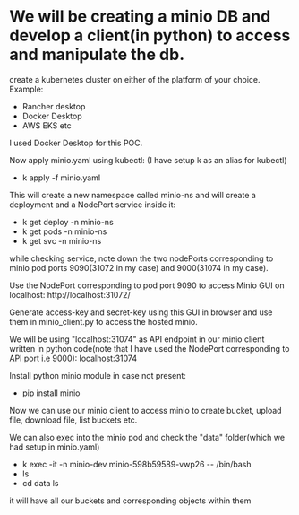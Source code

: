 # We will be creating a minio DB and develop a client(in python) to access and manipulate the db.

create a kubernetes cluster on either of the platform of your choice. Example:
- Rancher desktop
- Docker Desktop
- AWS EKS etc

I used Docker Desktop for this POC.

Now apply minio.yaml using kubectl: (I have setup k as an alias for kubectl)
- k apply -f minio.yaml

This will create a new namespace called minio-ns and will create a deployment and a NodePort service inside it:
- k get deploy -n minio-ns
- k get pods -n minio-ns
- k get svc -n minio-ns

while checking service, note down the two nodePorts corresponding to minio pod ports 9090(31072 in my case) and 9000(31074 in my case).

Use the NodePort corresponding to pod port 9090 to access Minio GUI on localhost:
http://localhost:31072/

Generate access-key and secret-key using this GUI in browser and use them in minio_client.py to access the hosted minio.

We will be using "localhost:31074" as API endpoint in our minio client written in python code(note that I have used the NodePort corresponding to API port i.e 9000):
localhost:31074

Install python minio module in case not present:
- pip install minio

Now we can use our minio client to access minio to create bucket, upload file, download file, list buckets etc.

We can also exec into the minio pod and check the "data" folder(which we had setup in minio.yaml)
- k exec -it -n minio-dev minio-598b59589-vwp26 -- /bin/bash
- ls
- cd data
ls

it will have all our buckets and corresponding objects within them